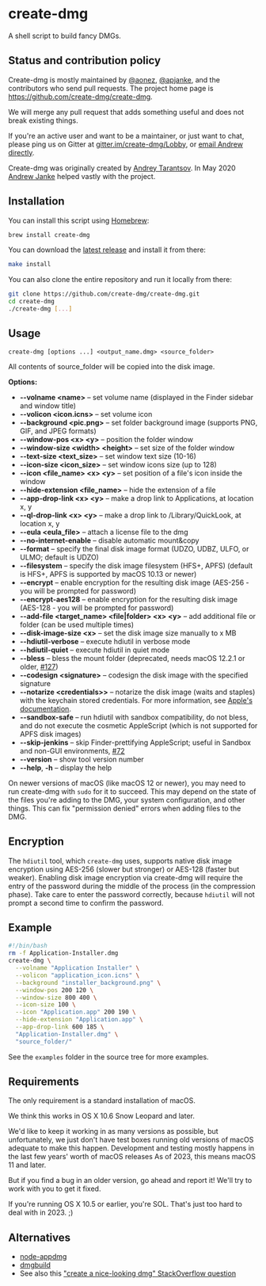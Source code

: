 create-dmg
==========

A shell script to build fancy DMGs.

Status and contribution policy
------------------------------

Create-dmg is mostly maintained by [@aonez](https://github.com/aonez), [@apjanke](https://github/apjanke), and the contributors who send pull requests. The project home page is <https://github.com/create-dmg/create-dmg>.

We will merge any pull request that adds something useful and does not break existing things.

If you're an active user and want to be a maintainer, or just want to chat, please ping us on Gitter at [gitter.im/create-dmg/Lobby](https://gitter.im/create-dmg/Lobby), or [email Andrew directly](floss@apjanke.net).

Create-dmg was originally created by [Andrey Tarantsov](https://github.com/andreyvit). In May 2020 [Andrew Janke](https://github.com/apjanke) helped vastly with the project.

Installation
------------

You can install this script using [Homebrew](https://brew.sh):

```sh
brew install create-dmg
```

You can download the [latest release](https://github.com/create-dmg/create-dmg/releases/latest) and install it from there:

```sh
make install
```

You can also clone the entire repository and run it locally from there:

  ```sh
  git clone https://github.com/create-dmg/create-dmg.git
  cd create-dmg
  ./create-dmg [...]
  ```

Usage
-----

```text
create-dmg [options ...] <output_name.dmg> <source_folder>
```

All contents of source\_folder will be copied into the disk image.

**Options:**

- **--volname \<name\>** – set volume name (displayed in the Finder sidebar and window title)
- **--volicon \<icon.icns\>** – set volume icon
- **--background \<pic.png\>** – set folder background image (supports PNG, GIF, and JPEG formats)
- **--window-pos \<x\> \<y\>** – position the folder window
- **--window-size \<width\> \<height\>** – set size of the folder window
- **--text-size \<text_size\>** – set window text size (10-16)
- **--icon-size \<icon_size\>** – set window icons size (up to 128)
- **--icon \<file_name\> \<x\> \<y\>** – set position of a file's icon inside the window
- **--hide-extension \<file_name\>** – hide the extension of a file
- **--app-drop-link \<x\> \<y\>** – make a drop link to Applications, at location x, y
- **--ql-drop-link \<x\> \<y\>** – make a drop link to /Library/QuickLook, at location x, y
- **--eula \<eula_file\>** – attach a license file to the dmg
- **--no-internet-enable** – disable automatic mount&copy
- **--format** – specify the final disk image format (UDZO, UDBZ, ULFO, or ULMO; default is UDZO)
- **--filesystem** – specify the disk image filesystem (HFS+, APFS) (default is HFS+, APFS is supported by macOS 10.13 or newer)
- **--encrypt** – enable encryption for the resulting disk image (AES-256 - you will be prompted for password)
- **--encrypt-aes128** – enable encryption for the resulting disk image (AES-128 - you will be prompted for password)
- **--add-file \<target_name\> \<file|folder\> \<x\> \<y\>** – add additional file or folder (can be used multiple times)
- **--disk-image-size \<x\>** – set the disk image size manually to x MB
- **--hdiutil-verbose** – execute hdiutil in verbose mode
- **--hdiutil-quiet** – execute hdiutil in quiet mode
- **--bless** – bless the mount folder (deprecated, needs macOS 12.2.1 or older, [#127](https://github.com/create-dmg/create-dmg/pull/127))
- **--codesign \<signature\>** – codesign the disk image with the specified signature
- **--notarize \<credentials\>>** – notarize the disk image (waits and staples) with the keychain stored credentials. For more information, see [Apple's documentation](https://developer.apple.com/documentation/security/notarizing_macos_software_before_distribution/customizing_the_notarization_workflow).
- **--sandbox-safe** – run hdiutil with sandbox compatibility, do not bless, and do not execute the cosmetic AppleScript (which is not supported for APFS disk images)
- **--skip-jenkins** – skip Finder-prettifying AppleScript; useful in Sandbox and non-GUI environments, [#72](https://github.com/create-dmg/create-dmg/pull/72)
- **--version** – show tool version number
- **--help**, **-h** – display the help

On newer versions of macOS (like macOS 12 or newer), you may need to run create-dmg with `sudo` for it to succeed. This may depend on the state of the files you're adding to the DMG, your system configuration, and other things. This can fix "permission denied" errors when adding files to the DMG.

Encryption
----------

The `hdiutil` tool, which `create-dmg` uses, supports native disk image encryption using AES-256 (slower but stronger) or AES-128 (faster but weaker). Enabling disk image encryption via create-dmg will require the entry of the password during the middle of the process (in the compression phase). Take care to enter the password correctly, because `hdiutil` will not prompt a second time to confirm the password.

Example
-------

```sh
#!/bin/bash
rm -f Application-Installer.dmg
create-dmg \
  --volname "Application Installer" \
  --volicon "application_icon.icns" \
  --background "installer_background.png" \
  --window-pos 200 120 \
  --window-size 800 400 \
  --icon-size 100 \
  --icon "Application.app" 200 190 \
  --hide-extension "Application.app" \
  --app-drop-link 600 185 \
  "Application-Installer.dmg" \
  "source_folder/"
```

See the `examples` folder in the source tree for more examples.

Requirements
------------

The only requirement is a standard installation of macOS.

We think this works in OS X 10.6 Snow Leopard and later.

We'd like to keep it working in as many versions as possible, but unfortunately, we just don't have test boxes running old versions of macOS adequate to make this happen. Development and testing mostly happens in the last few years' worth of macOS releases As of 2023, this means macOS 11 and later.

But if you find a bug in an older version, go ahead and report it! We'll try to work with you to get it fixed.

If you're running OS X 10.5 or earlier, you're SOL. That's just too hard to deal with in 2023. ;)

Alternatives
------------

- [node-appdmg](https://github.com/LinusU/node-appdmg)
- [dmgbuild](https://pypi.python.org/pypi/dmgbuild)
- See also this ["create a nice-looking dmg" StackOverflow question](http://stackoverflow.com/questions/96882/how-do-i-create-a-nice-looking-dmg-for-mac-os-x-using-command-line-tools)
